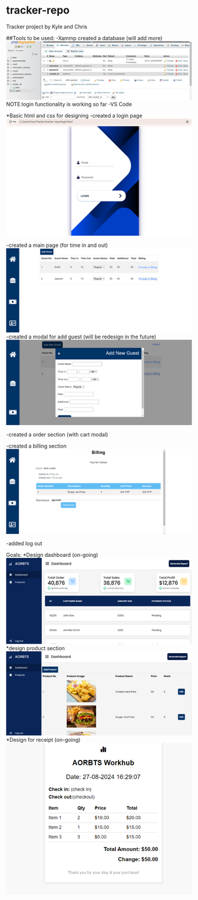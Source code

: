 # tracker-repo

Tracker project by Kyle and Chris

##Tools to be used:
-Xammp
created a database (will add more)
![alt text](image-9.png)
NOTE:login functionality is working so far
-VS Code 

*Basic html and css for designing
-created a login page 
![alt text](image.png)

-created a main page (for time in and out)
![alt text](image-1.png)
-created a modal for add guest (will be redesign in the future)
![alt text](image-11.png)

-created a order section (with cart modal)


-created a billing section
![alt text](image-3.png)

-added log out

Goals:
*Design dashboard (on-going)
![alt text](image-6.png)
*design product section
![alt text](image-7.png)
*Design for receipt (on-going)
![alt text](image-8.png)